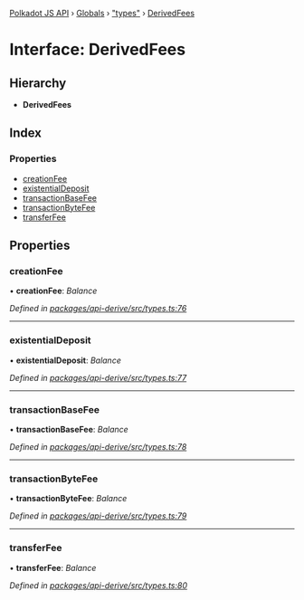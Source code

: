 [Polkadot JS API](../README.md) › [Globals](../globals.md) › ["types"](../modules/_types_.md) › [DerivedFees](_types_.derivedfees.md)

# Interface: DerivedFees

## Hierarchy

* **DerivedFees**

## Index

### Properties

* [creationFee](_types_.derivedfees.md#creationfee)
* [existentialDeposit](_types_.derivedfees.md#existentialdeposit)
* [transactionBaseFee](_types_.derivedfees.md#transactionbasefee)
* [transactionByteFee](_types_.derivedfees.md#transactionbytefee)
* [transferFee](_types_.derivedfees.md#transferfee)

## Properties

###  creationFee

• **creationFee**: *Balance*

*Defined in [packages/api-derive/src/types.ts:76](https://github.com/polkadot-js/api/blob/ddd5eab7f/packages/api-derive/src/types.ts#L76)*

___

###  existentialDeposit

• **existentialDeposit**: *Balance*

*Defined in [packages/api-derive/src/types.ts:77](https://github.com/polkadot-js/api/blob/ddd5eab7f/packages/api-derive/src/types.ts#L77)*

___

###  transactionBaseFee

• **transactionBaseFee**: *Balance*

*Defined in [packages/api-derive/src/types.ts:78](https://github.com/polkadot-js/api/blob/ddd5eab7f/packages/api-derive/src/types.ts#L78)*

___

###  transactionByteFee

• **transactionByteFee**: *Balance*

*Defined in [packages/api-derive/src/types.ts:79](https://github.com/polkadot-js/api/blob/ddd5eab7f/packages/api-derive/src/types.ts#L79)*

___

###  transferFee

• **transferFee**: *Balance*

*Defined in [packages/api-derive/src/types.ts:80](https://github.com/polkadot-js/api/blob/ddd5eab7f/packages/api-derive/src/types.ts#L80)*
